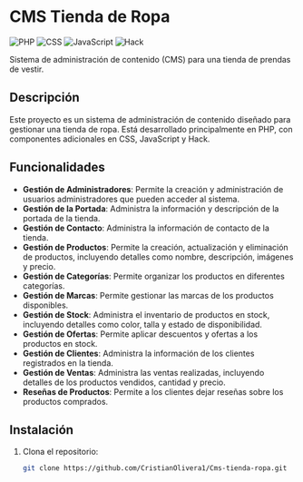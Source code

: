 # CMS Tienda de Ropa

![PHP](https://img.shields.io/badge/PHP-79.5%25-blue)
![CSS](https://img.shields.io/badge/CSS-13.1%25-brightgreen)
![JavaScript](https://img.shields.io/badge/JavaScript-6%25-yellow)
![Hack](https://img.shields.io/badge/Hack-1.4%25-orange)

Sistema de administración de contenido (CMS) para una tienda de prendas de vestir.

## Descripción

Este proyecto es un sistema de administración de contenido diseñado para gestionar una tienda de ropa. Está desarrollado principalmente en PHP, con componentes adicionales en CSS, JavaScript y Hack.

## Funcionalidades

- **Gestión de Administradores**: Permite la creación y administración de usuarios administradores que pueden acceder al sistema.
- **Gestión de la Portada**: Administra la información y descripción de la portada de la tienda.
- **Gestión de Contacto**: Administra la información de contacto de la tienda.
- **Gestión de Productos**: Permite la creación, actualización y eliminación de productos, incluyendo detalles como nombre, descripción, imágenes y precio.
- **Gestión de Categorías**: Permite organizar los productos en diferentes categorías.
- **Gestión de Marcas**: Permite gestionar las marcas de los productos disponibles.
- **Gestión de Stock**: Administra el inventario de productos en stock, incluyendo detalles como color, talla y estado de disponibilidad.
- **Gestión de Ofertas**: Permite aplicar descuentos y ofertas a los productos en stock.
- **Gestión de Clientes**: Administra la información de los clientes registrados en la tienda.
- **Gestión de Ventas**: Administra las ventas realizadas, incluyendo detalles de los productos vendidos, cantidad y precio.
- **Reseñas de Productos**: Permite a los clientes dejar reseñas sobre los productos comprados.

## Instalación

1. Clona el repositorio:
   ```bash
   git clone https://github.com/CristianOlivera1/Cms-tienda-ropa.git
   ```

